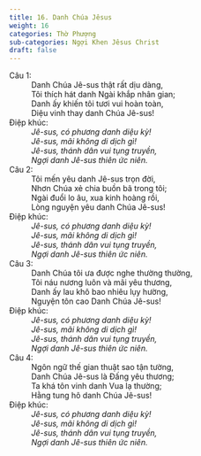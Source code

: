 ```yaml
---
title: 16. Danh Chúa Jêsus
weight: 16
categories: Thờ Phượng
sub-categories: Ngợi Khen Jêsus Christ
draft: false
---
```

<dl><dt>Câu 1:</dt><dd data-verse="1">Danh Chúa Jê-sus thật rất dịu dàng, <br/>Tôi thích hát danh Ngài khắp nhân gian; <br/>Danh ấy khiến tôi tươi vui hoàn toàn, <br/>Diệu vinh thay danh Chúa Jê-sus! </dd><dt>Điệp khúc:</dt><dd data-chorus="1"><em>Jê-sus, có phương danh diệu kỳ! <br/>Jê-sus, mãi không di dịch gì! <br/>Jê-sus, thánh dân vui tụng truyền, <br/>Ngợi danh Jê-sus thiên ức niên. </em></dd><dt>Câu 2:</dt><dd data-verse="2">Tôi mến yêu danh Jê-sus trọn đời, <br/>Nhơn Chúa xẻ chia buồn bã trong tôi; <br/>Ngài đuổi lo âu, xua kinh hoàng rồi, <br/>Lòng nguyện yêu danh Chúa Jê-sus! </dd><dt>Điệp khúc:</dt><dd data-chorus="1"><em>Jê-sus, có phương danh diệu kỳ! <br/>Jê-sus, mãi không di dịch gì! <br/>Jê-sus, thánh dân vui tụng truyền, <br/>Ngợi danh Jê-sus thiên ức niên. </em></dd><dt>Câu 3:</dt><dd data-verse="3">Danh Chúa tôi ưa được nghe thường thường, <br/>Tôi náu nương luôn và mãi yêu thương, <br/>Danh ấy lau khô bao nhiêu lụy hường, <br/>Nguyện tôn cao Danh Chúa Jê-sus! </dd><dt>Điệp khúc:</dt><dd data-chorus="1"><em>Jê-sus, có phương danh diệu kỳ! <br/>Jê-sus, mãi không di dịch gì! <br/>Jê-sus, thánh dân vui tụng truyền, <br/>Ngợi danh Jê-sus thiên ức niên. </em></dd><dt>Câu 4:</dt><dd data-verse="4">Ngôn ngữ thế gian thuật sao tận tường, <br/>Danh Chúa Jê-sus là Ðấng yêu thương; <br/>Ta khá tôn vinh danh Vua lạ thường; <br/>Hằng tung hô danh Chúa Jê-sus! </dd><dt>Điệp khúc:</dt><dd data-chorus="1"><em>Jê-sus, có phương danh diệu kỳ! <br/>Jê-sus, mãi không di dịch gì! <br/>Jê-sus, thánh dân vui tụng truyền, <br/>Ngợi danh Jê-sus thiên ức niên. </em></dd></dl>
